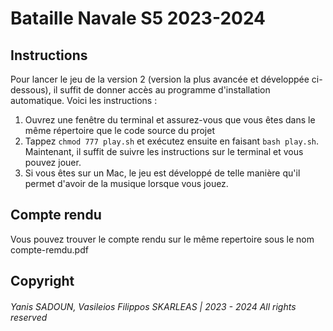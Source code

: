 # Bataille Navale S5 2023-2024

## Instructions

Pour lancer le jeu de la version 2 (version la plus avancée et développée ci-dessous), il suffit de donner accès au programme d'installation automatique. Voici les instructions :

1. Ouvrez une fenêtre du terminal et assurez-vous que vous êtes dans le même répertoire que le code source du projet
2. Tappez `chmod 777 play.sh` et exécutez ensuite en faisant `bash play.sh`. Maintenant, il suffit de suivre les instructions sur le terminal et vous pouvez jouer.
3. Si vous êtes sur un Mac, le jeu est développé de telle manière qu'il permet d'avoir de la musique lorsque vous jouez.

## Compte rendu

Vous pouvez trouver le compte rendu sur le même repertoire sous le nom compte-remdu.pdf

## Copyright

###### Yanis SADOUN, Vasileios Filippos SKARLEAS | 2023 - 2024 All rights reserved
